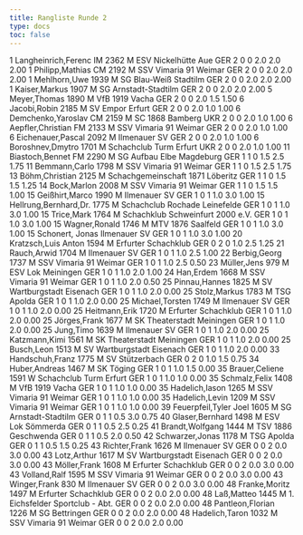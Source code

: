 ```yaml
---
title: Rangliste Runde 2
type: docs
toc: false
---
```


<rangliste>
1	Langheinrich,Ferenc	IM	2362	M	ESV Nickelhütte Aue	GER	2	0	0	2.0	2.0	2.00
1	Philipp,Mathias	CM	2192	M	SSV Vimaria 91 Weimar	GER	2	0	0	2.0	2.0	2.00
1	Mehlhorn,Uwe		1939	M	SG Blau-Weiß Stadtilm	GER	2	0	0	2.0	2.0	2.00
1	Kaiser,Markus		1907	M	SG Arnstadt-Stadtilm	GER	2	0	0	2.0	2.0	2.00
5	Meyer,Thomas		1890	M	VfB 1919 Vacha	GER	2	0	0	2.0	1.5	1.50
6	Jacobi,Robin		2185	M	SV Empor Erfurt	GER	2	0	0	2.0	1.0	1.00
6	Demchenko,Yaroslav	CM	2159	M	SC 1868 Bamberg	UKR	2	0	0	2.0	1.0	1.00
6	Aepfler,Christian	FM	2133	M	SSV Vimaria 91 Weimar	GER	2	0	0	2.0	1.0	1.00
6	Eichenauer,Pascal		2092	M	Ilmenauer SV	GER	2	0	0	2.0	1.0	1.00
6	Boroshnev,Dmytro		1701	M	Schachclub Turm Erfurt	UKR	2	0	0	2.0	1.0	1.00
11	Biastoch,Bennet	FM	2290	M	SG Aufbau Elbe Magdeburg	GER	1	1	0	1.5	2.5	1.75
11	Bemmann,Carlo		1798	M	SSV Vimaria 91 Weimar	GER	1	1	0	1.5	2.5	1.75
13	Böhm,Christian		2125	M	Schachgemeinschaft 1871 Löberitz	GER	1	1	0	1.5	1.5	1.25
14	Bock,Marlon		2008	M	SSV Vimaria 91 Weimar	GER	1	1	0	1.5	1.5	1.00
15	Geißhirt,Marco		1990	M	Ilmenauer SV	GER	1	0	1	1.0	3.0	1.00
15	Hellrung,Bernhard,Dr.		1775	M	Schachclub Rochade Leinefelde	GER	1	0	1	1.0	3.0	1.00
15	Trice,Mark		1764	M	Schachklub Schweinfurt 2000 e.V.	GER	1	0	1	1.0	3.0	1.00
15	Wagner,Ronald		1746	M	MTV 1876 Saalfeld	GER	1	0	1	1.0	3.0	1.00
15	Schonert, Jonas			 	Ilmenauer SV	GER	1	0	1	1.0	3.0	1.00
20	Kratzsch,Luis Anton		1594	M	Erfurter Schachklub	GER	0	2	0	1.0	2.5	1.25
21	Rauch,Arwid		1704	M	Ilmenauer SV	GER	1	0	1	1.0	2.5	1.00
22	Berbig,Georg		1737	M	SSV Vimaria 91 Weimar	GER	1	0	1	1.0	2.5	0.50
23	Müller,Jens		979	M	ESV Lok Meiningen	GER	1	0	1	1.0	2.0	1.00
24	Han,Erdem		1668	M	SSV Vimaria 91 Weimar	GER	1	0	1	1.0	2.0	0.50
25	Pinnau,Hannes		1825	M	SV Wartburgstadt Eisenach	GER	1	0	1	1.0	2.0	0.00
25	Stolz,Markus		1783	M	TSG Apolda	GER	1	0	1	1.0	2.0	0.00
25	Michael,Torsten		1749	M	Ilmenauer SV	GER	1	0	1	1.0	2.0	0.00
25	Heitmann,Erik		1720	M	Erfurter Schachklub	GER	1	0	1	1.0	2.0	0.00
25	Jörges,Frank		1677	M	SK Theaterstadt Meiningen	GER	1	0	1	1.0	2.0	0.00
25	Jung,Timo		1639	M	Ilmenauer SV	GER	1	0	1	1.0	2.0	0.00
25	Katzmann,Kimi		1561	M	SK Theaterstadt Meiningen	GER	1	0	1	1.0	2.0	0.00
25	Busch,Leon		1513	M	SV Wartburgstadt Eisenach	GER	1	0	1	1.0	2.0	0.00
33	Handschuh,Franz		1775	M	SV Stützerbach	GER	0	2	0	1.0	1.5	0.75
34	Huber,Andreas		1467	M	SK Töging	GER	1	0	1	1.0	1.5	0.00
35	Brauer,Celiene		1591	W	Schachclub Turm Erfurt	GER	1	0	1	1.0	1.0	0.00
35	Schmalz,Felix		1408	M	VfB 1919 Vacha	GER	1	0	1	1.0	1.0	0.00
35	Hadelich,Iason		1265	M	SSV Vimaria 91 Weimar	GER	1	0	1	1.0	1.0	0.00
35	Hadelich,Levin		1209	M	SSV Vimaria 91 Weimar	GER	1	0	1	1.0	1.0	0.00
39	Feuerpfeil,Tyler Joel		1605	M	SG Arnstadt-Stadtilm	GER	0	1	1	0.5	3.0	0.75
40	Glaser,Bernhard		1498	M	ESV Lok Sömmerda	GER	0	1	1	0.5	2.5	0.25
41	Brandt,Wolfgang		1444	M	TSV 1886 Geschwenda	GER	0	1	1	0.5	2.0	0.50
42	Schwarzer,Jonas		1178	M	TSG Apolda	GER	0	1	1	0.5	1.5	0.25
43	Richter,Frank		1626	M	Ilmenauer SV	GER	0	0	2	0.0	3.0	0.00
43	Lotz,Arthur		1617	M	SV Wartburgstadt Eisenach	GER	0	0	2	0.0	3.0	0.00
43	Möller,Frank		1608	M	Erfurter Schachklub	GER	0	0	2	0.0	3.0	0.00
43	Volland,Ralf		1595	M	SSV Vimaria 91 Weimar	GER	0	0	2	0.0	3.0	0.00
43	Winger,Frank		830	M	Ilmenauer SV	GER	0	0	2	0.0	3.0	0.00
48	Franke,Moritz		1497	M	Erfurter Schachklub	GER	0	0	2	0.0	2.0	0.00
48	Laß,Matteo		1445	M	1. Eichsfelder Sportclub - Abt.	GER	0	0	2	0.0	2.0	0.00
48	Pantleon,Florian		1226	M	SG Bettringen	GER	0	0	2	0.0	2.0	0.00
48	Hadelich,Taron		1032	M	SSV Vimaria 91 Weimar	GER	0	0	2	0.0	2.0	0.00
</rangliste>
